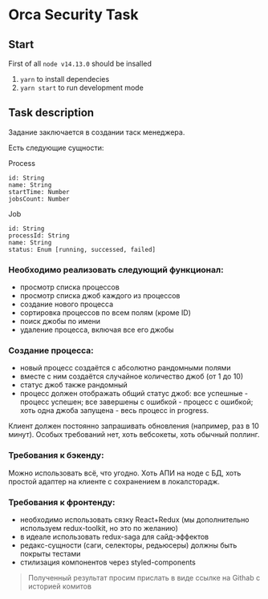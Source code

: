 # Orca Security Task

## Start

First of all `node v14.13.0` should be insalled

1. `yarn` to install dependecies
2. `yarn start` to run development mode

## Task description

Задание заключается в создании таск менеджера.

Есть следующие сущности:

Process
```
id: String
name: String
startTime: Number
jobsCount: Number
```

Job

```
id: String
processId: String
name: String
status: Enum [running, successed, failed]
```

### Необходимо реализовать следующий функционал:

- просмотр списка процессов
- просмотр списка джоб каждого из процессов
- создание нового процесса
- сортировка процессов по всем полям (кроме ID)
- поиск джобы по имени
- удаление процесса, включая все его джобы

### Создание процесса:

- новый процесс создаётся с абсолютно рандомными полями
- вместе с ним создаётся случайное количество джоб (от 1 до 10)
- статус джоб также рандомный
- процесс должен отображать общий статус джоб: все успешные - процесс успешен; все завершены с ошибкой - процесс с ошибкой; хоть одна джоба запущена - весь процесс in progress.

Клиент должен постоянно запрашивать обновления (например, раз в 10 минут). Особых требований нет, хоть вебсокеты, хоть обычный поллинг.

### Требования к бэкенду:

Можно использовать всё, что угодно. Хоть АПИ на ноде с БД, хоть простой адаптер на клиенте с сохранением в локалсторадж.

### Требования к фронтенду:

- необходимо использовать сязку React+Redux (мы дополнительно используем redux-toolkit, но это по желанию)
- в идеале использовать redux-saga для сайд-эффектов
- редакс-сущности (саги, селекторы, редьюсеры) должны быть покрыты тестами
- стилизация компонентов через styled-components

> Полученный результат просим прислать в виде ссылке на Githab с историей комитов
